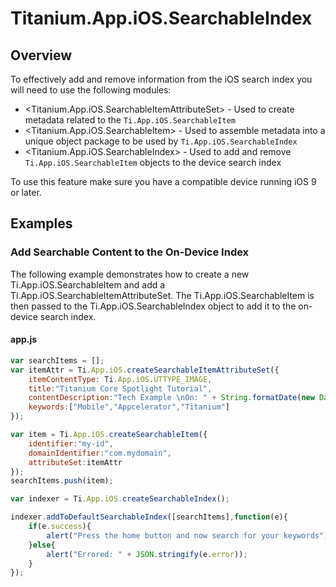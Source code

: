 # Titanium.App.iOS.SearchableIndex

<TypeHeader/>

## Overview

To effectively add and remove information from the iOS search index you will need to use the following modules:

* <Titanium.App.iOS.SearchableItemAttributeSet> - Used to create metadata related to the `Ti.App.iOS.SearchableItem`
* <Titanium.App.iOS.SearchableItem> - Used to assemble metadata into a unique object package to be used by `Ti.App.iOS.SearchableIndex`
* <Titanium.App.iOS.SearchableIndex>  - Used to add and remove `Ti.App.iOS.SearchableItem` objects to the device search index

To use this feature make sure you have a compatible device running iOS 9 or later.

## Examples

### Add Searchable Content to the On-Device Index

The following example demonstrates how to create a new Ti.App.iOS.SearchableItem and
add a Ti.App.iOS.SearchableItemAttributeSet. The Ti.App.iOS.SearchableItem is then passed to the
Ti.App.iOS.SearchableIndex object to add it to the on-device search index.

#### app.js
``` js
var searchItems = [];
var itemAttr = Ti.App.iOS.createSearchableItemAttributeSet({
    itemContentType: Ti.App.iOS.UTTYPE_IMAGE,
    title:"Titanium Core Spotlight Tutorial",
    contentDescription:"Tech Example \nOn: " + String.formatDate(new Date(),"short"),
    keywords:["Mobile","Appcelerator","Titanium"]
});

var item = Ti.App.iOS.createSearchableItem({
    identifier:"my-id",
    domainIdentifier:"com.mydomain",
    attributeSet:itemAttr
});
searchItems.push(item);

var indexer = Ti.App.iOS.createSearchableIndex();

indexer.addToDefaultSearchableIndex([searchItems],function(e){
    if(e.success){
        alert("Press the home button and now search for your keywords");
    }else{
        alert("Errored: " + JSON.stringify(e.error));
    }
});
```


<ApiDocs/>
